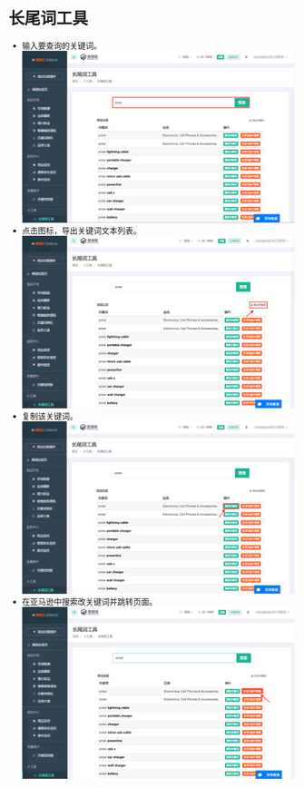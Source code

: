 # 长尾词工具

* 输入要查询的关键词。
 ![](images/75.png)
* 点击图标，导出关键词文本列表。
 ![](images/76.png)
* 复制该关键词。
 ![](images/77.png)
* 在亚马逊中搜索改关键词并跳转页面。
 ![](images/78.png)